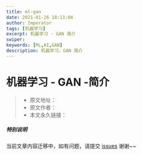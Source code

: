 ```yaml
---
title: ml-gan
date: 2021-01-26 18:13:04
author: Imperator
tags: [机器学习]
excerpt: 机器学习 - GAN 简介
swiper:
keywords: [ML,AI,GAN]
description: 机器学习，GAN 简介
---
```


# 机器学习 - GAN -简介

> * 原文地址：[]()
> * 原文作者：[]()
> * 本文永久链接：[]()

##### **特别说明**

当前文章内容迁移中，如有问题，请提交 [issues](https://github.com/Starrier/starrier.github.io/issues) 谢谢~~

